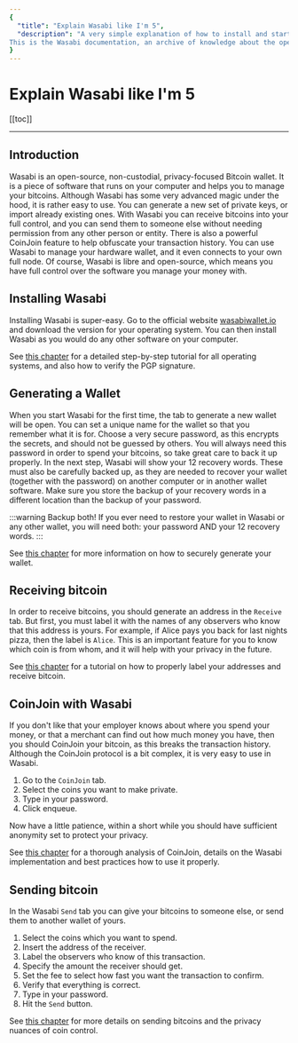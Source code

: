 ```yaml
---
{
  "title": "Explain Wasabi like I'm 5",
  "description": "A very simple explanation of how to install and start Wasabi, as well as receiving, sending, and coinjoining. 
This is the Wasabi documentation, an archive of knowledge about the open-source, non-custodial and privacy-focused Bitcoin wallet for desktop."
}
---
```


# Explain Wasabi like I'm 5

[[toc]]

---

## Introduction

Wasabi is an open-source, non-custodial, privacy-focused Bitcoin wallet.
It is a piece of software that runs on your computer and helps you to manage your bitcoins.
Although Wasabi has some very advanced magic under the hood, it is rather easy to use.
You can generate a new set of private keys, or import already existing ones.
With Wasabi you can receive bitcoins into your full control, and you can send them to someone else without needing permission from any other person or entity.
There is also a powerful CoinJoin feature to help obfuscate your transaction history.
You can use Wasabi to manage your hardware wallet, and it even connects to your own full node.
Of course, Wasabi is libre and open-source, which means you have full control over the software you manage your money with.

## Installing Wasabi

Installing Wasabi is super-easy.
Go to the official website [wasabiwallet.io](https://wasabiwallet.io) and download the version for your operating system.
You can then install Wasabi as you would do any other software on your computer.

See [this chapter](/using-wasabi/InstallPackage.md) for a detailed step-by-step tutorial for all operating systems, and also how to verify the PGP signature.

## Generating a Wallet

When you start Wasabi for the first time, the tab to generate a new wallet will be open.
You can set a unique name for the wallet so that you remember what it is for.
Choose a very secure password, as this encrypts the secrets, and should not be guessed by others.
You will always need this password in order to spend your bitcoins, so take great care to back it up properly.
In the next step, Wasabi will show your 12 recovery words.
These must also be carefully backed up, as they are needed to recover your wallet (together with the password) on another computer or in another wallet software.
Make sure you store the backup of your recovery words in a different location than the backup of your password.

:::warning Backup both!
If you ever need to restore your wallet in Wasabi or any other wallet, you will need both: your password AND your 12 recovery words.
:::

See [this chapter](/using-wasabi/WalletGeneration.md) for more information on how to securely generate your wallet.

## Receiving bitcoin

In order to receive bitcoins, you should generate an address in the `Receive` tab.
But first, you must label it with the names of any observers who know that this address is yours.
For example, if Alice pays you back for last nights pizza, then the label is `Alice`.
This is an important feature for you to know which coin is from whom, and it will help with your privacy in the future.

See [this chapter](/using-wasabi/Receive.md) for a tutorial on how to properly label your addresses and receive bitcoin.

## CoinJoin with Wasabi

If you don't like that your employer knows about where you spend your money, or that a merchant can find out how much money you have, then you should CoinJoin your bitcoin, as this breaks the transaction history.
Although the CoinJoin protocol is a bit complex, it is very easy to use in Wasabi.
1. Go to the `CoinJoin` tab.
2. Select the coins you want to make private.
3. Type in your password.
4. Click enqueue.

Now have a little patience, within a short while you should have sufficient anonymity set to protect your privacy.

See [this chapter](/using-wasabi/CoinJoin.md) for a thorough analysis of CoinJoin, details on the Wasabi implementation and best practices how to use it properly.

## Sending bitcoin

In the Wasabi `Send` tab you can give your bitcoins to someone else, or send them to another wallet of yours.
1. Select the coins which you want to spend.
2. Insert the address of the receiver.
3. Label the observers who know of this transaction.
4. Specify the amount the receiver should get.
5. Set the fee to select how fast you want the transaction to confirm.
6. Verify that everything is correct.
7. Type in your password.
8. Hit the `Send` button.

See [this chapter](/using-wasabi/Send.md) for more details on sending bitcoins and the privacy nuances of coin control.
